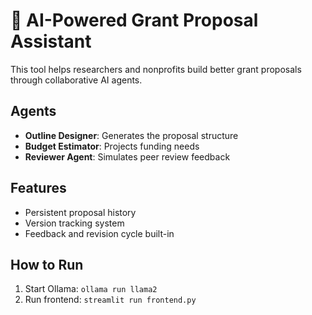 # 📄 AI-Powered Grant Proposal Assistant

This tool helps researchers and nonprofits build better grant proposals through collaborative AI agents.

## Agents
- **Outline Designer**: Generates the proposal structure
- **Budget Estimator**: Projects funding needs
- **Reviewer Agent**: Simulates peer review feedback

## Features
- Persistent proposal history
- Version tracking system
- Feedback and revision cycle built-in

## How to Run
1. Start Ollama: `ollama run llama2`
2. Run frontend: `streamlit run frontend.py`

